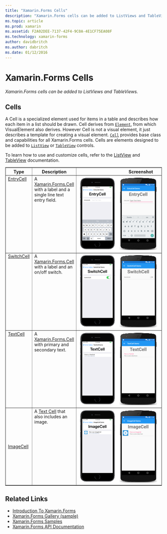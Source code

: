 ```yaml
---
title: "Xamarin.Forms Cells"
description: "Xamarin.Forms cells can be added to ListViews and TableViews."
ms.topic: article
ms.prod: xamarin
ms.assetid: F2A02DEE-7137-42F4-9C0A-4E1CF75EA08F
ms.technology: xamarin-forms
author: davidbritch
ms.author: dabritch
ms.date: 01/12/2016
---
```


# Xamarin.Forms Cells

_Xamarin.Forms cells can be added to ListViews and TableViews._

<style>.tableimg { max-width: none !important;}</style>

## Cells

A Cell is a specialized element used for items in a table and describes
  how each item in a list should be drawn. Cell derives from [`Element`](https://developer.xamarin.com/api/type/Xamarin.Forms.Element/),
  from which VisualElement also derives. However Cell is not a visual element,
  it just describes a template for creating a visual element. [`Cell`](https://developer.xamarin.com/api/type/Xamarin.Forms.Cell/)
  provides base class and capabilities for all Xamarin.Forms cells. Cells are
  elements designed to be added to [`ListView`](https://developer.xamarin.com/api/type/Xamarin.Forms.ListView/)
  or [`TableView`](https://developer.xamarin.com/api/type/Xamarin.Forms.TableView/) controls.

To learn how to use and customize cells, refer to the [ListView](~/xamarin-forms/user-interface/listview/index.md)
 and [TableView](~/xamarin-forms/user-interface/tableview.md) documentation.

<table align="center" border="1" cellpadding="1" cellspacing="1">
<thead>
    <th>
      <strong>Type</strong>
    </th>
    <th>
      <strong>Description</strong>
    </th>
    <th style="min-width:400px">
      <strong>Screenshot</strong>
    </th>
  </thead>
  <tbody>
    <tr>
    <td valign="top">
      <a href="https://developer.xamarin.com/api/type/Xamarin.Forms.EntryCell/">EntryCell</a>
    </td>
    <td valign="top">
    A <a href="https://developer.xamarin.com/api/type/Xamarin.Forms.Cell/">Xamarin.Forms.Cell</a> with a label and a single line text entry field.
    </td>
    <td>
    <a href="https://github.com/xamarin/xamarin-forms-samples/blob/master/FormsGallery/FormsGallery/FormsGallery/EntryDemoPage.cs"><img src="cells-images/EntryCell.png" title="EntryCell Example" class="tableimg">
    </a></td>
  </tr>
  <tr>
    <td valign="top">
      <a href="https://developer.xamarin.com/api/type/Xamarin.Forms.SwitchCell/">SwitchCell</a>
    </td>
    <td valign="top">
    A <a href="https://developer.xamarin.com/api/type/Xamarin.Forms.Cell/">Xamarin.Forms.Cell</a> with a label and an on/off switch.
    </td>
    <td>
    <a href="https://github.com/xamarin/xamarin-forms-samples/blob/master/FormsGallery/FormsGallery/FormsGallery/SwitchCellDemoPage.cs"><img src="cells-images/SwitchCell.png" title="SwitchCell Example" class="tableimg">
    </a></td>
  </tr>
  <tr>
    <td valign="top">
      <a href="https://developer.xamarin.com/api/type/Xamarin.Forms.TextCell/">TextCell</a>
    </td>
    <td valign="top">
    A <a href="https://developer.xamarin.com/api/type/Xamarin.Forms.Cell/">Xamarin.Forms.Cell</a> with primary and secondary text.
    </td>
    <td>
    <a href="https://github.com/xamarin/xamarin-forms-samples/blob/master/FormsGallery/FormsGallery/FormsGallery/TextCellDemoPage.cs"><img src="cells-images/TextCell.png" title="TextCell Example" class="tableimg">
    </a></td>
  </tr>
      <tr>
    <td>
      <a href="https://developer.xamarin.com/api/type/Xamarin.Forms.ImageCell/">ImageCell</a>
    </td>
    <td valign="top">
    A <a href="https://developer.xamarin.com/api/type/Xamarin.Forms.TextCell/">Text Cell</a> that also includes an image.
    </td>
    <td>
    <a href="https://github.com/xamarin/xamarin-forms-samples/blob/master/FormsGallery/FormsGallery/FormsGallery/ImageCellDemoPage.cs"><img src="cells-images/ImageCell.png" title="ImageCell Example" class="tableimg">
    </a></td>
  </tr>
  </tbody>
</table>



## Related Links

- [Introduction To Xamarin.Forms](~/xamarin-forms/get-started/introduction-to-xamarin-forms.md)
- [Xamarin.Forms Gallery (sample)](https://developer.xamarin.com/samples/xamarin-forms/FormsGallery/)
- [Xamarin.Forms Samples](https://developer.xamarin.com/samples/xamarin-forms/all/)
- [Xamarin.Forms API Documentation](https://developer.xamarin.com/api/namespace/Xamarin.Forms/)
